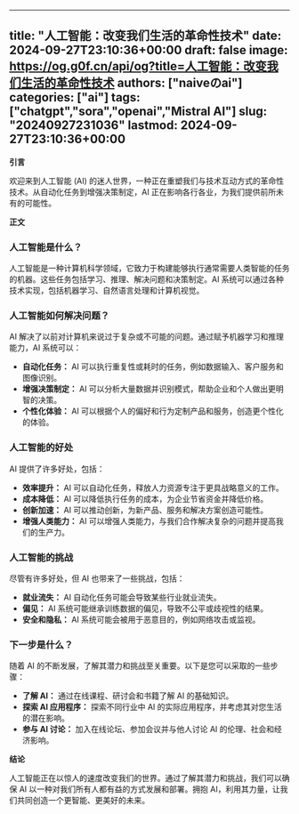 
---
title: "人工智能：改变我们生活的革命性技术"
date: 2024-09-27T23:10:36+00:00
draft: false
image: https://og.g0f.cn/api/og?title=人工智能：改变我们生活的革命性技术
authors: ["naiveのai"]
categories: ["ai"]
tags: ["chatgpt","sora","openai","Mistral AI"]
slug: "20240927231036"
lastmod: 2024-09-27T23:10:36+00:00
---
**引言**

欢迎来到人工智能 (AI) 的迷人世界，一种正在重塑我们与技术互动方式的革命性技术。从自动化任务到增强决策制定，AI 正在影响各行各业，为我们提供前所未有的可能性。

**正文**

### 人工智能是什么？

人工智能是一种计算机科学领域，它致力于构建能够执行通常需要人类智能的任务的机器。这些任务包括学习、推理、解决问题和决策制定。AI 系统可以通过各种技术实现，包括机器学习、自然语言处理和计算机视觉。

### 人工智能如何解决问题？

AI 解决了以前对计算机来说过于复杂或不可能的问题。通过赋予机器学习和推理能力，AI 系统可以：

- **自动化任务：** AI 可以执行重复性或耗时的任务，例如数据输入、客户服务和图像识别。
- **增强决策制定：** AI 可以分析大量数据并识别模式，帮助企业和个人做出更明智的决策。
- **个性化体验：** AI 可以根据个人的偏好和行为定制产品和服务，创造更个性化的体验。

### 人工智能的好处

AI 提供了许多好处，包括：

- **效率提升：** AI 可以自动化任务，释放人力资源专注于更具战略意义的工作。
- **成本降低：** AI 可以降低执行任务的成本，为企业节省资金并降低价格。
- **创新加速：** AI 可以推动创新，为新产品、服务和解决方案创造可能性。
- **增强人类能力：** AI 可以增强人类能力，与我们合作解决复杂的问题并提高我们的生产力。

### 人工智能的挑战

尽管有许多好处，但 AI 也带来了一些挑战，包括：

- **就业流失：** AI 自动化任务可能会导致某些行业就业流失。
- **偏见：** AI 系统可能继承训练数据的偏见，导致不公平或歧视性的结果。
- **安全和隐私：** AI 系统可能会被用于恶意目的，例如网络攻击或监视。

### 下一步是什么？

随着 AI 的不断发展，了解其潜力和挑战至关重要。以下是您可以采取的一些步骤：

- **了解 AI：** 通过在线课程、研讨会和书籍了解 AI 的基础知识。
- **探索 AI 应用程序：** 探索不同行业中 AI 的实际应用程序，并考虑其对您生活的潜在影响。
- **参与 AI 讨论：** 加入在线论坛、参加会议并与他人讨论 AI 的伦理、社会和经济影响。

**结论**

人工智能正在以惊人的速度改变我们的世界。通过了解其潜力和挑战，我们可以确保 AI 以一种对我们所有人都有益的方式发展和部署。拥抱 AI，利用其力量，让我们共同创造一个更智能、更美好的未来。